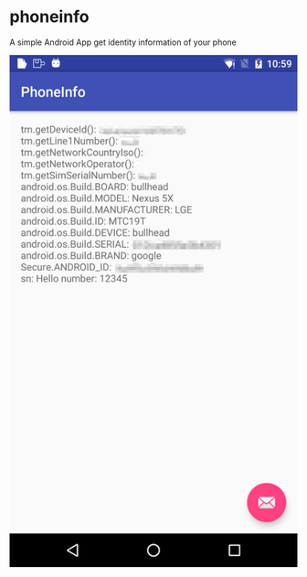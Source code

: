 # phoneinfo
A simple Android App get identity information of your phone

![ScreenShot](screenshot/img.png?raw=true "ScreenShot")


